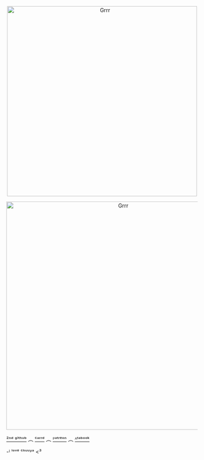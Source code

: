 <p align="center">
<img width="500" src="https://i.postimg.cc/bwW0155P/Untitled1119-20230807102211.png" alt="Grrr">
</p>


<p align="center">
<img width="600" src="https://i.pinimg.com/originals/c8/38/d2/c838d2010487aa028a50c3a68fb1ba34.gif" alt="Grrr">
</p>

[²ⁿᵈ ᵍⁱᵗʰᵘᵇ](https://github.com/0SAM4-DAZAI) ︵ [ᶜᵃʳʳᵈ](https://venndax.carrd.co/) ︵ [ᴾᵃᵗʳᵉᵒⁿ](https://www.patreon.com/c/Windomb?view_as=patron) ︵ [ᴬᵗᵃᵇᵒᵒᵏ](https://windblume.atabook.org/)


-ᴵ ˡᵒᵛᵉ ᶜʰᵘᵘʸᵃ <³

